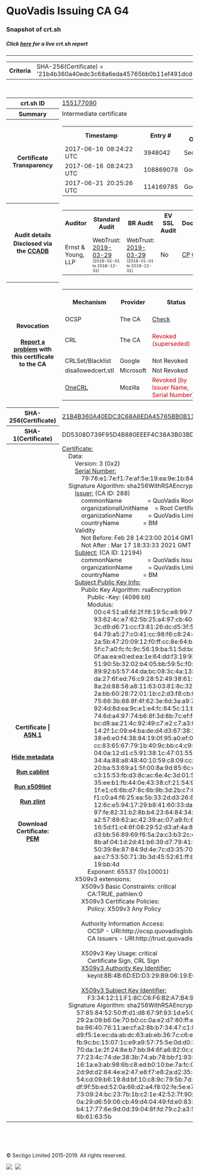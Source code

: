 # QuoVadis Issuing CA G4
### Snapshot of crt.sh
##### Click [here](https://crt.sh/?q=21B4B360A40EDC3C68A6EDA45765BB0B11EF491DCD5B96083FBD6C9FE84AA5E6) for a live crt.sh report

---
<!DOCTYPE HTML PUBLIC "-//W3C//DTD HTML 4.0 Transitional//EN">
<HTML>

<BODY>

<TABLE>
  <TR>
    <TH class="outer">Criteria</TH>
    <TD class="outer">SHA-256(Certificate) = '21b4b360a40edc3c68a6eda45765bb0b11ef491dcd5b96083fbd6c9fe84aa5e6'</TD>
  </TR>
</TABLE>
<BR>
<TABLE>
  <TR>
    <TH class="outer">crt.sh ID</TH>
    <TD class="outer"><A href="?id=155177090">155177090</A></TD>
  </TR>
  <TR>
    <TH class="outer">Summary</TH>
    <TD class="outer">Intermediate certificate</TD>
  </TR>
  <TR>
    <TH class="outer">Certificate<BR>Transparency</TH>
    <TD class="outer">
<TABLE class="options" style="margin-left:0px">
  <TR>
    <TH>Timestamp</TH>
    <TH>Entry #</TH>
    <TH>Log Operator</TH>
    <TH>Log URL</TH>
  </TR>
  <TR>
    <TD>2017-06-16&nbsp; <FONT class="small">08:24:22 UTC</FONT></TD>
    <TD>3948042</TD>
    <TD>Sectigo</TD>
    <TD>https://dodo.ct.comodo.com</TD>
  </TR>
  <TR>
    <TD>2017-06-16&nbsp; <FONT class="small">08:24:23 UTC</FONT></TD>
    <TD>108869078</TD>
    <TD>Google</TD>
    <TD>https://ct.googleapis.com/rocketeer</TD>
  </TR>
  <TR>
    <TD>2017-06-21&nbsp; <FONT class="small">20:25:26 UTC</FONT></TD>
    <TD>114169785</TD>
    <TD>Google</TD>
    <TD>https://ct.googleapis.com/pilot</TD>
  </TR>
</TABLE>
    </TD>
  </TR>
  <TR>
    <TH class="outer">Audit details<BR>
      <DIV class="small" style="padding-top:3px">Disclosed via the
        <A href="//ccadb-public.secure.force.com/mozilla/PublicAllIntermediateCerts" target="_blank">CCADB</A></DIV>
    </TH>
    <TD class="outer">
<TABLE class="options" style="margin-left:0px">
  <TR>
    <TH>Auditor</TH>
    <TH>Standard Audit</TH>
    <TH>BR Audit</TH>
    <TH>EV SSL Audit</TH>
    <TH>Documents</TH>
    <TH>CCADB</TH>
    <TH>Root Owner / Certificate</TH>
  </TR>
  <TR>
    <TD style="vertical-align:middle">Ernst & Young, LLP</TD>
    <TD>WebTrust:
      <A href="https://www.cpacanada.ca/generichandlers/CPACHandler.ashx?attachmentid=227627" target="_blank">2019-03-29</A>
      <BR><FONT style="font-size:8pt">(2018-01-01 to 2018-12-31)</FONT></TD>
    <TD>WebTrust:
      <A href="https://www.cpacanada.ca/generichandlers/CPACHandler.ashx?attachmentid=227628" target="_blank">2019-03-29</A>
      <BR><FONT style="font-size:8pt">(2018-01-01 to 2018-12-31)</FONT></TD>
    <TD>No    <TD>
      <A href="https://www.quovadisglobal.com/~/media/Files/Repository/QV_RCA1_RCA3_CPCPS_V4_25.ashx" target="blank">CP</A>
      <A href="https://www.quovadisglobal.com/~/media/Files/Repository/QV_RCA2_CPCPS_v2.5.ashx" target="blank">CPS</A>
    </TD>
    <TD><A href="//ccadb.force.com/0011J000017e4svQAA" target="_blank">0011J000017e4svQAA</A></TD>
    <TD><A href="/?id=8878">QuoVadis</A></TD>
  </TR>
</TABLE>
    </TD>
  </TR>
  <TR>
    <TH class="outer">Revocation<BR><BR>
      <DIV class="small" style="padding-top:3px"><A href="?id=155177090&opt=problemreporting">Report a problem</A> with<BR>this certificate to the CA</DIV></TH>
    <TD class="outer">
      <TABLE class="options" style="margin-left:0px">
        <TR>
          <TH>Mechanism</TH>
          <TH>Provider</TH>
          <TH>Status</TH>
          <TH>Revocation Date</TH>
          <TH>Last Observed in CRL</TH>
          <TH>Last Checked <SPAN style="color:#CC0000;vertical-align:middle;font-size:70%;font-weight:normal">(Error)</SPAN></TH>
        </TR>
        <TR>
          <TD>OCSP</TD>
          <TD>The CA</TD>
          <TD><A href="?id=155177090&opt=ocsp">Check</A></TD>
          <TD><SPAN style="color:#888888">?</SPAN></TD>
          <TD><SPAN style="color:#888888">n/a</SPAN></TD>
          <TD><SPAN style="color:#888888">?</SPAN></TD>
        </TR>
        <TR>
          <TD>CRL</TD>
          <TD>The CA</TD>
          <TD><SPAN style="color:#CC0000">Revoked (superseded)</SPAN></TD><TD>2019-09-13&nbsp; <FONT class="small">14:28:09 UTC</FONT></TD><TD>2019-11-29&nbsp; <FONT class="small">19:57:27 UTC</FONT></TD><TD>2019-12-04&nbsp; <FONT class="small">20:05:09 UTC</FONT></TD>
        </TR>
        <TR>
          <TD>CRLSet/Blacklist</TD>
          <TD>Google</TD>
          <TD>Not Revoked</TD>
          <TD><SPAN style="color:#888888">n/a</SPAN></TD>
          <TD><SPAN style="color:#888888">n/a</SPAN></TD>
          <TD><SPAN style="color:#888888">n/a</SPAN></TD>
        </TR>
        <TR>
          <TD>disallowedcert.stl</TD>
          <TD>Microsoft</TD>
          <TD>Not Revoked</TD>
          <TD><SPAN style="color:#888888">n/a</SPAN></TD>
          <TD><SPAN style="color:#888888">n/a</SPAN></TD>
          <TD><SPAN style="color:#888888">n/a</SPAN></TD>
        </TR>
        <TR>
          <TD><A href="/mozilla-onecrl" target="_blank">OneCRL</A></TD>
          <TD>Mozilla</TD>
          <TD><SPAN style="color:#CC0000">Revoked [by Issuer Name, Serial Number]</SPAN></TD><TD><SPAN style="color:#888888">Unknown</SPAN></TD>
          <TD><SPAN style="color:#888888">n/a</SPAN></TD>
          <TD><SPAN style="color:#888888">n/a</SPAN></TD>
        </TR>
      </TABLE>
    </TD>
  </TR>
  <TR>
    <TH class="outer">SHA-256(Certificate)</TH>
    <TD class="outer"><A href="//censys.io/certificates/21b4b360a40edc3c68a6eda45765bb0b11ef491dcd5b96083fbd6c9fe84aa5e6">21B4B360A40EDC3C68A6EDA45765BB0B11EF491DCD5B96083FBD6C9FE84AA5E6</A></TD>
  </TR>
  <TR>
    <TH class="outer">SHA-1(Certificate)</TH>
    <TD class="outer">DD5308D739F95D4B880EEEF4C38A3B03BD0C48B7</TD>
  </TR>
  <TR>
    <TH class="outer">Certificate | <A href="?asn1=155177090">ASN.1</A>
      <SPAN class="small"><BR>
      <BR><BR><A href="?id=155177090&opt=nometadata">Hide metadata</A>
      <BR><BR><A href="?id=155177090&opt=cablint">Run cablint</A>
      <BR><BR><A href="?id=155177090&opt=x509lint">Run x509lint</A>
      <BR><BR><A href="?id=155177090&opt=zlint">Run zlint</A>
      <BR><BR><BR>Download Certificate: <A href="?d=155177090">PEM</A>
      </SPAN>
    </TH>
    <TD class="text"><A href="?d=155177090">Certificate:</A><BR>&nbsp;&nbsp;&nbsp;&nbsp;Data:<BR>&nbsp;&nbsp;&nbsp;&nbsp;&nbsp;&nbsp;&nbsp;&nbsp;Version:&nbsp;3&nbsp;(0x2)<BR>&nbsp;&nbsp;&nbsp;&nbsp;&nbsp;&nbsp;&nbsp;&nbsp;<A href="?serial=7976e17ef17eaf5e19ea9e1b846512848fa8ba08">Serial&nbsp;Number:</A><BR>&nbsp;&nbsp;&nbsp;&nbsp;&nbsp;&nbsp;&nbsp;&nbsp;&nbsp;&nbsp;&nbsp;&nbsp;79:76:e1:7e:f1:7e:af:5e:19:ea:9e:1b:84:65:12:84:8f:a8:ba:08<BR>&nbsp;&nbsp;&nbsp;&nbsp;Signature&nbsp;Algorithm:&nbsp;sha256WithRSAEncryption<BR>&nbsp;&nbsp;&nbsp;&nbsp;&nbsp;&nbsp;&nbsp;&nbsp;<A href="?caid=288">Issuer:</A> <SPAN class="small">(CA ID: 288)</SPAN><BR>&nbsp;&nbsp;&nbsp;&nbsp;&nbsp;&nbsp;&nbsp;&nbsp;&nbsp;&nbsp;&nbsp;&nbsp;commonName&nbsp;&nbsp;&nbsp;&nbsp;&nbsp;&nbsp;&nbsp;&nbsp;&nbsp;&nbsp;&nbsp;&nbsp;&nbsp;&nbsp;&nbsp;&nbsp;=&nbsp;QuoVadis&nbsp;Root&nbsp;Certification&nbsp;Authority<BR>&nbsp;&nbsp;&nbsp;&nbsp;&nbsp;&nbsp;&nbsp;&nbsp;&nbsp;&nbsp;&nbsp;&nbsp;organizationalUnitName&nbsp;&nbsp;&nbsp;&nbsp;=&nbsp;Root&nbsp;Certification&nbsp;Authority<BR>&nbsp;&nbsp;&nbsp;&nbsp;&nbsp;&nbsp;&nbsp;&nbsp;&nbsp;&nbsp;&nbsp;&nbsp;organizationName&nbsp;&nbsp;&nbsp;&nbsp;&nbsp;&nbsp;&nbsp;&nbsp;&nbsp;&nbsp;=&nbsp;QuoVadis&nbsp;Limited<BR>&nbsp;&nbsp;&nbsp;&nbsp;&nbsp;&nbsp;&nbsp;&nbsp;&nbsp;&nbsp;&nbsp;&nbsp;countryName&nbsp;&nbsp;&nbsp;&nbsp;&nbsp;&nbsp;&nbsp;&nbsp;&nbsp;&nbsp;&nbsp;&nbsp;&nbsp;&nbsp;&nbsp;=&nbsp;BM<BR>&nbsp;&nbsp;&nbsp;&nbsp;&nbsp;&nbsp;&nbsp;&nbsp;Validity<BR>&nbsp;&nbsp;&nbsp;&nbsp;&nbsp;&nbsp;&nbsp;&nbsp;&nbsp;&nbsp;&nbsp;&nbsp;Not&nbsp;Before:&nbsp;Feb&nbsp;28&nbsp;14:23:00&nbsp;2014&nbsp;GMT<BR>&nbsp;&nbsp;&nbsp;&nbsp;&nbsp;&nbsp;&nbsp;&nbsp;&nbsp;&nbsp;&nbsp;&nbsp;Not&nbsp;After&nbsp;:&nbsp;Mar&nbsp;17&nbsp;18:33:33&nbsp;2021&nbsp;GMT<BR>&nbsp;&nbsp;&nbsp;&nbsp;&nbsp;&nbsp;&nbsp;&nbsp;<A href="?caid=12194">Subject:</A> <SPAN class="small">(CA ID: 12194)</SPAN><BR>&nbsp;&nbsp;&nbsp;&nbsp;&nbsp;&nbsp;&nbsp;&nbsp;&nbsp;&nbsp;&nbsp;&nbsp;commonName&nbsp;&nbsp;&nbsp;&nbsp;&nbsp;&nbsp;&nbsp;&nbsp;&nbsp;&nbsp;&nbsp;&nbsp;&nbsp;&nbsp;&nbsp;&nbsp;=&nbsp;QuoVadis&nbsp;Issuing&nbsp;CA&nbsp;G4<BR>&nbsp;&nbsp;&nbsp;&nbsp;&nbsp;&nbsp;&nbsp;&nbsp;&nbsp;&nbsp;&nbsp;&nbsp;organizationName&nbsp;&nbsp;&nbsp;&nbsp;&nbsp;&nbsp;&nbsp;&nbsp;&nbsp;&nbsp;=&nbsp;QuoVadis&nbsp;Limited<BR>&nbsp;&nbsp;&nbsp;&nbsp;&nbsp;&nbsp;&nbsp;&nbsp;&nbsp;&nbsp;&nbsp;&nbsp;countryName&nbsp;&nbsp;&nbsp;&nbsp;&nbsp;&nbsp;&nbsp;&nbsp;&nbsp;&nbsp;&nbsp;&nbsp;&nbsp;&nbsp;&nbsp;=&nbsp;BM<BR>&nbsp;&nbsp;&nbsp;&nbsp;&nbsp;&nbsp;&nbsp;&nbsp;<A href="?spkisha256=437b8687a9eb114d7fd9e4c745e501be82d8340ad86f78bb433dbcebf9c19fb4">Subject&nbsp;Public&nbsp;Key&nbsp;Info:</A><BR>&nbsp;&nbsp;&nbsp;&nbsp;&nbsp;&nbsp;&nbsp;&nbsp;&nbsp;&nbsp;&nbsp;&nbsp;Public&nbsp;Key&nbsp;Algorithm:&nbsp;rsaEncryption<BR>&nbsp;&nbsp;&nbsp;&nbsp;&nbsp;&nbsp;&nbsp;&nbsp;&nbsp;&nbsp;&nbsp;&nbsp;&nbsp;&nbsp;&nbsp;&nbsp;Public-Key:&nbsp;(4096&nbsp;bit)<BR>&nbsp;&nbsp;&nbsp;&nbsp;&nbsp;&nbsp;&nbsp;&nbsp;&nbsp;&nbsp;&nbsp;&nbsp;&nbsp;&nbsp;&nbsp;&nbsp;Modulus:<BR>&nbsp;&nbsp;&nbsp;&nbsp;&nbsp;&nbsp;&nbsp;&nbsp;&nbsp;&nbsp;&nbsp;&nbsp;&nbsp;&nbsp;&nbsp;&nbsp;&nbsp;&nbsp;&nbsp;&nbsp;00:c4:51:a8:fd:2f:f8:19:5c:e8:99:7a:31:9a:46:<BR>&nbsp;&nbsp;&nbsp;&nbsp;&nbsp;&nbsp;&nbsp;&nbsp;&nbsp;&nbsp;&nbsp;&nbsp;&nbsp;&nbsp;&nbsp;&nbsp;&nbsp;&nbsp;&nbsp;&nbsp;93:62:4c:e7:62:5b:25:a4:97:cb:40:03:10:f7:99:<BR>&nbsp;&nbsp;&nbsp;&nbsp;&nbsp;&nbsp;&nbsp;&nbsp;&nbsp;&nbsp;&nbsp;&nbsp;&nbsp;&nbsp;&nbsp;&nbsp;&nbsp;&nbsp;&nbsp;&nbsp;3c:d9:d6:71:cc:f3:81:26:dc:d5:3f:59:68:a6:9e:<BR>&nbsp;&nbsp;&nbsp;&nbsp;&nbsp;&nbsp;&nbsp;&nbsp;&nbsp;&nbsp;&nbsp;&nbsp;&nbsp;&nbsp;&nbsp;&nbsp;&nbsp;&nbsp;&nbsp;&nbsp;64:79:a5:27:c0:41:cc:98:f6:c8:24:40:89:c4:a1:<BR>&nbsp;&nbsp;&nbsp;&nbsp;&nbsp;&nbsp;&nbsp;&nbsp;&nbsp;&nbsp;&nbsp;&nbsp;&nbsp;&nbsp;&nbsp;&nbsp;&nbsp;&nbsp;&nbsp;&nbsp;2a:5b:47:20:09:12:f0:ff:cc:8e:64:be:ee:d1:01:<BR>&nbsp;&nbsp;&nbsp;&nbsp;&nbsp;&nbsp;&nbsp;&nbsp;&nbsp;&nbsp;&nbsp;&nbsp;&nbsp;&nbsp;&nbsp;&nbsp;&nbsp;&nbsp;&nbsp;&nbsp;5f:c7:a0:fc:fc:9c:56:19:ba:51:5d:bc:3a:c5:cf:<BR>&nbsp;&nbsp;&nbsp;&nbsp;&nbsp;&nbsp;&nbsp;&nbsp;&nbsp;&nbsp;&nbsp;&nbsp;&nbsp;&nbsp;&nbsp;&nbsp;&nbsp;&nbsp;&nbsp;&nbsp;0f:aa:ea:e0:ed:ea:1e:64:dd:f3:19:93:a1:4b:e7:<BR>&nbsp;&nbsp;&nbsp;&nbsp;&nbsp;&nbsp;&nbsp;&nbsp;&nbsp;&nbsp;&nbsp;&nbsp;&nbsp;&nbsp;&nbsp;&nbsp;&nbsp;&nbsp;&nbsp;&nbsp;51:90:5b:32:02:b4:05:bb:59:5c:f0:c2:17:a4:c8:<BR>&nbsp;&nbsp;&nbsp;&nbsp;&nbsp;&nbsp;&nbsp;&nbsp;&nbsp;&nbsp;&nbsp;&nbsp;&nbsp;&nbsp;&nbsp;&nbsp;&nbsp;&nbsp;&nbsp;&nbsp;89:92:b5:57:44:da:bc:08:3c:4a:13:33:72:cf:04:<BR>&nbsp;&nbsp;&nbsp;&nbsp;&nbsp;&nbsp;&nbsp;&nbsp;&nbsp;&nbsp;&nbsp;&nbsp;&nbsp;&nbsp;&nbsp;&nbsp;&nbsp;&nbsp;&nbsp;&nbsp;da:27:6f:ed:76:c9:28:52:49:38:61:cb:ae:b7:70:<BR>&nbsp;&nbsp;&nbsp;&nbsp;&nbsp;&nbsp;&nbsp;&nbsp;&nbsp;&nbsp;&nbsp;&nbsp;&nbsp;&nbsp;&nbsp;&nbsp;&nbsp;&nbsp;&nbsp;&nbsp;8a:2d:88:58:a8:11:63:03:81:8c:32:a2:d3:20:c2:<BR>&nbsp;&nbsp;&nbsp;&nbsp;&nbsp;&nbsp;&nbsp;&nbsp;&nbsp;&nbsp;&nbsp;&nbsp;&nbsp;&nbsp;&nbsp;&nbsp;&nbsp;&nbsp;&nbsp;&nbsp;2a:bb:60:28:72:01:1b:c2:d3:f8:cb:fa:1e:3c:3b:<BR>&nbsp;&nbsp;&nbsp;&nbsp;&nbsp;&nbsp;&nbsp;&nbsp;&nbsp;&nbsp;&nbsp;&nbsp;&nbsp;&nbsp;&nbsp;&nbsp;&nbsp;&nbsp;&nbsp;&nbsp;75:66:3b:88:8f:4f:62:3e:6d:3a:a9:70:b7:8b:66:<BR>&nbsp;&nbsp;&nbsp;&nbsp;&nbsp;&nbsp;&nbsp;&nbsp;&nbsp;&nbsp;&nbsp;&nbsp;&nbsp;&nbsp;&nbsp;&nbsp;&nbsp;&nbsp;&nbsp;&nbsp;92:4d:8d:ea:9c:e1:e4:fc:84:5c:11:b1:85:31:a7:<BR>&nbsp;&nbsp;&nbsp;&nbsp;&nbsp;&nbsp;&nbsp;&nbsp;&nbsp;&nbsp;&nbsp;&nbsp;&nbsp;&nbsp;&nbsp;&nbsp;&nbsp;&nbsp;&nbsp;&nbsp;74:6d:a4:97:74:b6:8f:3d:8b:7c:ef:fc:c1:98:cf:<BR>&nbsp;&nbsp;&nbsp;&nbsp;&nbsp;&nbsp;&nbsp;&nbsp;&nbsp;&nbsp;&nbsp;&nbsp;&nbsp;&nbsp;&nbsp;&nbsp;&nbsp;&nbsp;&nbsp;&nbsp;bc:d8:aa:21:4c:92:49:c7:e2:c7:a3:f7:34:94:b7:<BR>&nbsp;&nbsp;&nbsp;&nbsp;&nbsp;&nbsp;&nbsp;&nbsp;&nbsp;&nbsp;&nbsp;&nbsp;&nbsp;&nbsp;&nbsp;&nbsp;&nbsp;&nbsp;&nbsp;&nbsp;14:2f:1c:09:e4:ba:de:d4:d3:67:38:2d:02:3f:b2:<BR>&nbsp;&nbsp;&nbsp;&nbsp;&nbsp;&nbsp;&nbsp;&nbsp;&nbsp;&nbsp;&nbsp;&nbsp;&nbsp;&nbsp;&nbsp;&nbsp;&nbsp;&nbsp;&nbsp;&nbsp;38:e6:e0:f4:38:84:19:0f:95:a0:ef:0c:70:ee:38:<BR>&nbsp;&nbsp;&nbsp;&nbsp;&nbsp;&nbsp;&nbsp;&nbsp;&nbsp;&nbsp;&nbsp;&nbsp;&nbsp;&nbsp;&nbsp;&nbsp;&nbsp;&nbsp;&nbsp;&nbsp;cc:83:65:67:79:1b:40:9c:bb:c4:c9:4a:90:b9:c6:<BR>&nbsp;&nbsp;&nbsp;&nbsp;&nbsp;&nbsp;&nbsp;&nbsp;&nbsp;&nbsp;&nbsp;&nbsp;&nbsp;&nbsp;&nbsp;&nbsp;&nbsp;&nbsp;&nbsp;&nbsp;04:0a:12:d1:c5:91:38:1c:47:01:55:0c:4a:55:ae:<BR>&nbsp;&nbsp;&nbsp;&nbsp;&nbsp;&nbsp;&nbsp;&nbsp;&nbsp;&nbsp;&nbsp;&nbsp;&nbsp;&nbsp;&nbsp;&nbsp;&nbsp;&nbsp;&nbsp;&nbsp;34:4a:88:a8:48:40:10:59:c8:09:cc:9e:67:80:0b:<BR>&nbsp;&nbsp;&nbsp;&nbsp;&nbsp;&nbsp;&nbsp;&nbsp;&nbsp;&nbsp;&nbsp;&nbsp;&nbsp;&nbsp;&nbsp;&nbsp;&nbsp;&nbsp;&nbsp;&nbsp;20:ba:53:69:a1:5f:00:8a:9d:85:6c:c9:b6:72:a2:<BR>&nbsp;&nbsp;&nbsp;&nbsp;&nbsp;&nbsp;&nbsp;&nbsp;&nbsp;&nbsp;&nbsp;&nbsp;&nbsp;&nbsp;&nbsp;&nbsp;&nbsp;&nbsp;&nbsp;&nbsp;c3:15:53:fb:d3:8c:ac:6e:4c:3d:01:5a:12:75:1a:<BR>&nbsp;&nbsp;&nbsp;&nbsp;&nbsp;&nbsp;&nbsp;&nbsp;&nbsp;&nbsp;&nbsp;&nbsp;&nbsp;&nbsp;&nbsp;&nbsp;&nbsp;&nbsp;&nbsp;&nbsp;35:ee:b1:fb:44:0e:43:38:cf:21:54:9f:f5:4a:03:<BR>&nbsp;&nbsp;&nbsp;&nbsp;&nbsp;&nbsp;&nbsp;&nbsp;&nbsp;&nbsp;&nbsp;&nbsp;&nbsp;&nbsp;&nbsp;&nbsp;&nbsp;&nbsp;&nbsp;&nbsp;1f:e1:c6:6b:d7:8c:6b:9b:3d:2b:c7:6f:f0:15:8a:<BR>&nbsp;&nbsp;&nbsp;&nbsp;&nbsp;&nbsp;&nbsp;&nbsp;&nbsp;&nbsp;&nbsp;&nbsp;&nbsp;&nbsp;&nbsp;&nbsp;&nbsp;&nbsp;&nbsp;&nbsp;f1:c0:a4:f6:25:ea:5b:33:2d:d3:26:8c:45:7a:16:<BR>&nbsp;&nbsp;&nbsp;&nbsp;&nbsp;&nbsp;&nbsp;&nbsp;&nbsp;&nbsp;&nbsp;&nbsp;&nbsp;&nbsp;&nbsp;&nbsp;&nbsp;&nbsp;&nbsp;&nbsp;12:6c:e5:94:17:29:b8:41:60:33:da:49:60:35:8f:<BR>&nbsp;&nbsp;&nbsp;&nbsp;&nbsp;&nbsp;&nbsp;&nbsp;&nbsp;&nbsp;&nbsp;&nbsp;&nbsp;&nbsp;&nbsp;&nbsp;&nbsp;&nbsp;&nbsp;&nbsp;97:fe:82:31:b2:8b:b4:23:64:84:34:f6:64:56:1b:<BR>&nbsp;&nbsp;&nbsp;&nbsp;&nbsp;&nbsp;&nbsp;&nbsp;&nbsp;&nbsp;&nbsp;&nbsp;&nbsp;&nbsp;&nbsp;&nbsp;&nbsp;&nbsp;&nbsp;&nbsp;a2:57:89:62:ac:42:39:ac:07:a9:fc:68:e1:fc:3e:<BR>&nbsp;&nbsp;&nbsp;&nbsp;&nbsp;&nbsp;&nbsp;&nbsp;&nbsp;&nbsp;&nbsp;&nbsp;&nbsp;&nbsp;&nbsp;&nbsp;&nbsp;&nbsp;&nbsp;&nbsp;16:5d:f1:c4:6f:08:29:52:d3:af:4a:8b:f3:7c:80:<BR>&nbsp;&nbsp;&nbsp;&nbsp;&nbsp;&nbsp;&nbsp;&nbsp;&nbsp;&nbsp;&nbsp;&nbsp;&nbsp;&nbsp;&nbsp;&nbsp;&nbsp;&nbsp;&nbsp;&nbsp;d3:bb:56:89:69:f6:5a:2a:c3:b3:2c:48:cb:b7:df:<BR>&nbsp;&nbsp;&nbsp;&nbsp;&nbsp;&nbsp;&nbsp;&nbsp;&nbsp;&nbsp;&nbsp;&nbsp;&nbsp;&nbsp;&nbsp;&nbsp;&nbsp;&nbsp;&nbsp;&nbsp;8b:af:04:1d:2d:41:b6:39:d7:79:41:d3:c6:76:1a:<BR>&nbsp;&nbsp;&nbsp;&nbsp;&nbsp;&nbsp;&nbsp;&nbsp;&nbsp;&nbsp;&nbsp;&nbsp;&nbsp;&nbsp;&nbsp;&nbsp;&nbsp;&nbsp;&nbsp;&nbsp;50:39:8e:87:84:9d:4e:7c:d3:35:70:e5:62:af:ea:<BR>&nbsp;&nbsp;&nbsp;&nbsp;&nbsp;&nbsp;&nbsp;&nbsp;&nbsp;&nbsp;&nbsp;&nbsp;&nbsp;&nbsp;&nbsp;&nbsp;&nbsp;&nbsp;&nbsp;&nbsp;aa:c7:53:50:71:3b:3d:45:52:61:ff:b9:c1:d7:3a:<BR>&nbsp;&nbsp;&nbsp;&nbsp;&nbsp;&nbsp;&nbsp;&nbsp;&nbsp;&nbsp;&nbsp;&nbsp;&nbsp;&nbsp;&nbsp;&nbsp;&nbsp;&nbsp;&nbsp;&nbsp;19:bb:4d<BR>&nbsp;&nbsp;&nbsp;&nbsp;&nbsp;&nbsp;&nbsp;&nbsp;&nbsp;&nbsp;&nbsp;&nbsp;&nbsp;&nbsp;&nbsp;&nbsp;Exponent:&nbsp;65537&nbsp;(0x10001)<BR>&nbsp;&nbsp;&nbsp;&nbsp;&nbsp;&nbsp;&nbsp;&nbsp;X509v3&nbsp;extensions:<BR>&nbsp;&nbsp;&nbsp;&nbsp;&nbsp;&nbsp;&nbsp;&nbsp;&nbsp;&nbsp;&nbsp;&nbsp;X509v3&nbsp;Basic&nbsp;Constraints:&nbsp;critical<BR>&nbsp;&nbsp;&nbsp;&nbsp;&nbsp;&nbsp;&nbsp;&nbsp;&nbsp;&nbsp;&nbsp;&nbsp;&nbsp;&nbsp;&nbsp;&nbsp;CA:TRUE,&nbsp;pathlen:0<BR>&nbsp;&nbsp;&nbsp;&nbsp;&nbsp;&nbsp;&nbsp;&nbsp;&nbsp;&nbsp;&nbsp;&nbsp;X509v3&nbsp;Certificate&nbsp;Policies:&nbsp;<BR>&nbsp;&nbsp;&nbsp;&nbsp;&nbsp;&nbsp;&nbsp;&nbsp;&nbsp;&nbsp;&nbsp;&nbsp;&nbsp;&nbsp;&nbsp;&nbsp;Policy:&nbsp;X509v3&nbsp;Any&nbsp;Policy<BR><BR>&nbsp;&nbsp;&nbsp;&nbsp;&nbsp;&nbsp;&nbsp;&nbsp;&nbsp;&nbsp;&nbsp;&nbsp;Authority&nbsp;Information&nbsp;Access:&nbsp;<BR>&nbsp;&nbsp;&nbsp;&nbsp;&nbsp;&nbsp;&nbsp;&nbsp;&nbsp;&nbsp;&nbsp;&nbsp;&nbsp;&nbsp;&nbsp;&nbsp;OCSP&nbsp;-&nbsp;URI:http://ocsp.quovadisglobal.com<BR>&nbsp;&nbsp;&nbsp;&nbsp;&nbsp;&nbsp;&nbsp;&nbsp;&nbsp;&nbsp;&nbsp;&nbsp;&nbsp;&nbsp;&nbsp;&nbsp;CA&nbsp;Issuers&nbsp;-&nbsp;URI:http://trust.quovadisglobal.com/qvrca.crt<BR><BR>&nbsp;&nbsp;&nbsp;&nbsp;&nbsp;&nbsp;&nbsp;&nbsp;&nbsp;&nbsp;&nbsp;&nbsp;X509v3&nbsp;Key&nbsp;Usage:&nbsp;critical<BR>&nbsp;&nbsp;&nbsp;&nbsp;&nbsp;&nbsp;&nbsp;&nbsp;&nbsp;&nbsp;&nbsp;&nbsp;&nbsp;&nbsp;&nbsp;&nbsp;Certificate&nbsp;Sign,&nbsp;CRL&nbsp;Sign<BR>&nbsp;&nbsp;&nbsp;&nbsp;&nbsp;&nbsp;&nbsp;&nbsp;&nbsp;&nbsp;&nbsp;&nbsp;<A href="?ski=8b4b6dedd329b90619ec3939a9f097846acbefdf">X509v3&nbsp;Authority&nbsp;Key&nbsp;Identifier:</A><BR>&nbsp;&nbsp;&nbsp;&nbsp;&nbsp;&nbsp;&nbsp;&nbsp;&nbsp;&nbsp;&nbsp;&nbsp;&nbsp;&nbsp;&nbsp;&nbsp;keyid:8B:4B:6D:ED:D3:29:B9:06:19:EC:39:39:A9:F0:97:84:6A:CB:EF:DF<BR><BR>&nbsp;&nbsp;&nbsp;&nbsp;&nbsp;&nbsp;&nbsp;&nbsp;&nbsp;&nbsp;&nbsp;&nbsp;<A href="?ski=f3341211f18cc6f6b2a7b4994b708aca60a1cb45">X509v3&nbsp;Subject&nbsp;Key&nbsp;Identifier:</A><BR>&nbsp;&nbsp;&nbsp;&nbsp;&nbsp;&nbsp;&nbsp;&nbsp;&nbsp;&nbsp;&nbsp;&nbsp;&nbsp;&nbsp;&nbsp;&nbsp;F3:34:12:11:F1:8C:C6:F6:B2:A7:B4:99:4B:70:8A:CA:60:A1:CB:45<BR>&nbsp;&nbsp;&nbsp;&nbsp;Signature&nbsp;Algorithm:&nbsp;sha256WithRSAEncryption<BR>&nbsp;&nbsp;&nbsp;&nbsp;&nbsp;&nbsp;&nbsp;&nbsp;&nbsp;57:85:84:52:50:ff:d1:d8:67:9f:93:1d:e5:07:42:37:28:ae:<BR>&nbsp;&nbsp;&nbsp;&nbsp;&nbsp;&nbsp;&nbsp;&nbsp;&nbsp;29:2a:09:b6:0e:70:b0:cc:0a:e2:d7:80:ff:e1:f5:eb:bc:7d:<BR>&nbsp;&nbsp;&nbsp;&nbsp;&nbsp;&nbsp;&nbsp;&nbsp;&nbsp;ba:96:40:76:11:ae:cf:a2:8b:b7:34:47:c1:b1:b0:9b:c6:dc:<BR>&nbsp;&nbsp;&nbsp;&nbsp;&nbsp;&nbsp;&nbsp;&nbsp;&nbsp;d9:f5:1e:ec:da:ab:dc:63:ab:eb:36:7c:c6:e6:55:5b:de:9c:<BR>&nbsp;&nbsp;&nbsp;&nbsp;&nbsp;&nbsp;&nbsp;&nbsp;&nbsp;fb:9c:bc:15:07:1c:e9:a9:57:75:5e:0d:d0:3a:2e:71:c4:dc:<BR>&nbsp;&nbsp;&nbsp;&nbsp;&nbsp;&nbsp;&nbsp;&nbsp;&nbsp;70:da:1e:2f:24:8e:b7:bb:94:6f:a6:82:0c:c1:d6:64:07:ad:<BR>&nbsp;&nbsp;&nbsp;&nbsp;&nbsp;&nbsp;&nbsp;&nbsp;&nbsp;77:23:4c:74:de:38:3b:74:ab:78:bb:f1:93:22:29:6f:b4:b4:<BR>&nbsp;&nbsp;&nbsp;&nbsp;&nbsp;&nbsp;&nbsp;&nbsp;&nbsp;16:1a:e3:ab:98:6b:c8:ed:b0:10:be:7a:fc:02:bd:f8:ad:50:<BR>&nbsp;&nbsp;&nbsp;&nbsp;&nbsp;&nbsp;&nbsp;&nbsp;&nbsp;2d:9d:d2:84:4e:e2:47:e8:f7:e8:2a:d2:35:ab:a1:58:ac:d9:<BR>&nbsp;&nbsp;&nbsp;&nbsp;&nbsp;&nbsp;&nbsp;&nbsp;&nbsp;54:cd:09:b6:19:8d:bf:10:c8:9c:79:5b:7d:d2:c6:59:d2:da:<BR>&nbsp;&nbsp;&nbsp;&nbsp;&nbsp;&nbsp;&nbsp;&nbsp;&nbsp;df:9f:5b:ed:52:0a:66:d2:a4:f8:02:fe:5e:e7:e1:af:d8:d2:<BR>&nbsp;&nbsp;&nbsp;&nbsp;&nbsp;&nbsp;&nbsp;&nbsp;&nbsp;73:09:24:bc:23:7b:1b:c2:1e:42:52:7f:90:b6:e1:36:b5:c5:<BR>&nbsp;&nbsp;&nbsp;&nbsp;&nbsp;&nbsp;&nbsp;&nbsp;&nbsp;0a:29:d6:59:06:cb:49:d4:04:49:fd:e0:83:8b:9b:f3:90:db:<BR>&nbsp;&nbsp;&nbsp;&nbsp;&nbsp;&nbsp;&nbsp;&nbsp;&nbsp;b4:17:77:6e:9d:0d:39:04:8f:fd:79:c2:a3:55:92:7a:2a:73:<BR>&nbsp;&nbsp;&nbsp;&nbsp;&nbsp;&nbsp;&nbsp;&nbsp;&nbsp;6b:61:63:5b<BR>    </TD>
  </TR>
</TABLE>

  <BR><BR><BR>

  <P class="copyright">&copy; Sectigo Limited 2015-2019. All rights reserved.</P>
  <DIV>
    <A href="https://sectigo.com/"><IMG src="/sectigo_s.png"></A>
    &nbsp;<A href="https://github.com/crtsh"><IMG src="/GitHub-Mark-32px.png"></A>
  </DIV>
</BODY>
</HTML>
